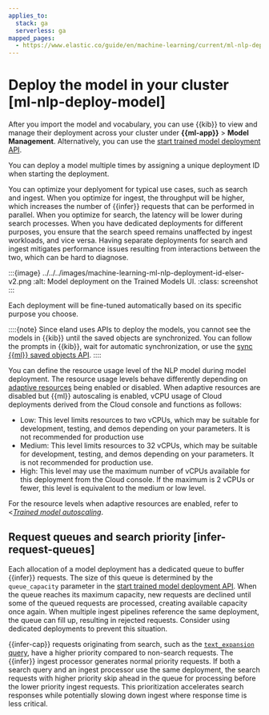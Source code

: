 ```yaml
---
applies_to:
  stack: ga
  serverless: ga
mapped_pages:
  - https://www.elastic.co/guide/en/machine-learning/current/ml-nlp-deploy-model.html
---
```


# Deploy the model in your cluster [ml-nlp-deploy-model]

After you import the model and vocabulary, you can use {{kib}} to view and manage their deployment across your cluster under **{{ml-app}}** > **Model Management**. Alternatively, you can use the [start trained model deployment API](https://www.elastic.co/docs/api/doc/elasticsearch/operation/operation-ml-start-trained-model-deployment).

You can deploy a model multiple times by assigning a unique deployment ID when starting the deployment.

You can optimize your deplyoment for typical use cases, such as search and ingest. When you optimize for ingest, the throughput will be higher, which increases the number of {{infer}} requests that can be performed in parallel. When you optimize for search, the latency will be lower during search processes. When you have dedicated deployments for different purposes, you ensure that the search speed remains unaffected by ingest workloads, and vice versa. Having separate deployments for search and ingest mitigates performance issues resulting from interactions between the two, which can be hard to diagnose.

:::{image} ../../../images/machine-learning-ml-nlp-deployment-id-elser-v2.png
:alt: Model deployment on the Trained Models UI.
:class: screenshot
:::

Each deployment will be fine-tuned automatically based on its specific purpose you choose.

::::{note}
Since eland uses APIs to deploy the models, you cannot see the models in {{kib}} until the saved objects are synchronized. You can follow the prompts in {{kib}}, wait for automatic synchronization, or use the [sync {{ml}} saved objects API](https://www.elastic.co/docs/api/doc/kibana/v8/group/endpoint-ml).
::::

You can define the resource usage level of the NLP model during model deployment. The resource usage levels behave differently depending on [adaptive resources](ml-nlp-auto-scale.md#nlp-model-adaptive-resources) being enabled or disabled. When adaptive resources are disabled but {{ml}} autoscaling is enabled, vCPU usage of Cloud deployments derived from the Cloud console and functions as follows:

* Low: This level limits resources to two vCPUs, which may be suitable for development, testing, and demos depending on your parameters. It is not recommended for production use
* Medium: This level limits resources to 32 vCPUs, which may be suitable for development, testing, and demos depending on your parameters. It is not recommended for production use.
* High: This level may use the maximum number of vCPUs available for this deployment from the Cloud console. If the maximum is 2 vCPUs or fewer, this level is equivalent to the medium or low level.

For the resource levels when adaptive resources are enabled, refer to <[*Trained model autoscaling*](ml-nlp-auto-scale.md).

## Request queues and search priority [infer-request-queues]

Each allocation of a model deployment has a dedicated queue to buffer {{infer}} requests. The size of this queue is determined by the `queue_capacity` parameter in the [start trained model deployment API](https://www.elastic.co/docs/api/doc/elasticsearch/operation/operation-ml-start-trained-model-deployment). When the queue reaches its maximum capacity, new requests are declined until some of the queued requests are processed, creating available capacity once again. When multiple ingest pipelines reference the same deployment, the queue can fill up, resulting in rejected requests. Consider using dedicated deployments to prevent this situation.

{{infer-cap}} requests originating from search, such as the [`text_expansion` query](elasticsearch://docs/reference/query-languages/query-dsl-text-expansion-query.md), have a higher priority compared to non-search requests. The {{infer}} ingest processor generates normal priority requests. If both a search query and an ingest processor use the same deployment, the search requests with higher priority skip ahead in the queue for processing before the lower priority ingest requests. This prioritization accelerates search responses while potentially slowing down ingest where response time is less critical.
